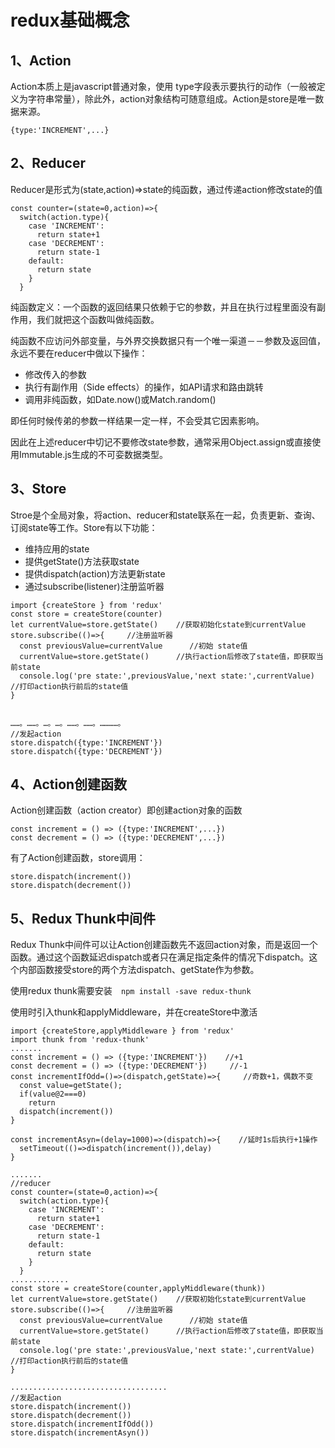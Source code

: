 # redux基础概念

## 1、Action

Action本质上是javascript普通对象，使用 type字段表示要执行的动作（一般被定义为字符串常量），除此外，action对象结构可随意组成。Action是store是唯一数据来源。

```
{type:'INCREMENT',...}
```

## 2、Reducer

Reducer是形式为\(state,action\)=&gt;state的纯函数，通过传递action修改state的值

```
const counter=(state=0,action)=>{
  switch(action.type){
    case 'INCREMENT':
      return state+1
    case 'DECREMENT':
      return state-1
    default:
      return state
    }
  }
```

纯函数定义：一个函数的返回结果只依赖于它的参数，并且在执行过程里面没有副作用，我们就把这个函数叫做纯函数。

纯函数不应访问外部变量，与外界交换数据只有一个唯一渠道－－参数及返回值，永远不要在reducer中做以下操作：

* 修改传入的参数
* 执行有副作用（Side effects）的操作，如API请求和路由跳转
* 调用非纯函数，如Date.now\(\)或Match.random\(\)

即任何时候传弟的参数一样结果一定一样，不会受其它因素影响。

因此在上述reducer中切记不要修改state参数，通常采用Object.assign或直接使用Immutable.js生成的不可娈数据类型。

## 3、Store

Stroe是个全局对象，将action、reducer和state联系在一起，负责更新、查询、订阅state等工作。Store有以下功能：

* 维持应用的state
* 提供getState\(\)方法获取state
* 提供dispatch\(action\)方法更新state
* 通过subscribe\(listener\)注册监听器

```
import {createStore } from 'redux'
const store = createStore(counter)
let currentValue=store.getState()    //获取初始化state到currentValue
store.subscribe(()=>{     //注册监听器
  const previousValue=currentValue      //初始 state值
  currentValue=store.getState()      //执行action后修改了state值，即获取当前state
  console.log('pre state:',previousValue,'next state:',currentValue)     //打印action执行前后的state值
}


……。……。…。…。……。……。…………。
//发起action
store.dispatch({type:'INCREMENT'})
store.dispatch({type:'DECREMENT'})
```

## 4、Action创建函数

Action创建函数（action creator）即创建action对象的函数

```
const increment = () => ({type:'INCREMENT',...})
const decrement = () => ({type:'DECREMENT',...})
```

有了Action创建函数，store调用：

```
store.dispatch(increment())
store.dispatch(decrement())
```

## 5、Redux Thunk中间件

Redux Thunk中间件可以让Action创建函数先不返回action对象，而是返回一个函数。通过这个函数延迟dispatch或者只在满足指定条件的情况下dispatch。这个内部函数接受store的两个方法dispatch、getState作为参数。

使用redux thunk需要安装`  npm install -save redux-thunk`

使用时引入thunk和applyMiddleware，并在createStore中激活

```
import {createStore,applyMiddleware } from 'redux'
import thunk from 'redux-thunk'
.......
const increment = () => ({type:'INCREMENT'})    //+1
const decrement = () => ({type:'DECREMENT'})     //-1
const incrementIfOdd=()=>(dispatch,getState)=>{     //奇数+1，偶数不变
  const value=getState();
  if(value@2===0)
    return
  dispatch(increment())
}
 
const incrementAsyn=(delay=1000)=>(dispatch)=>{    //延时1s后执行+1操作
  setTimeout(()=>dispatch(increment()),delay)
}

.......
//reducer
const counter=(state=0,action)=>{
  switch(action.type){
    case 'INCREMENT':
      return state+1
    case 'DECREMENT':
      return state-1
    default:
      return state
    }
  }
.............
const store = createStore(counter,applyMiddleware(thunk))
let currentValue=store.getState()    //获取初始化state到currentValue
store.subscribe(()=>{     //注册监听器
  const previousValue=currentValue      //初始 state值
  currentValue=store.getState()      //执行action后修改了state值，即获取当前state
  console.log('pre state:',previousValue,'next state:',currentValue)     //打印action执行前后的state值
}

...................................
//发起action
store.dispatch(increment())
store.dispatch(decrement())
store.dispatch(incrementIfOdd())
store.dispatch(incrementAsyn())

```





